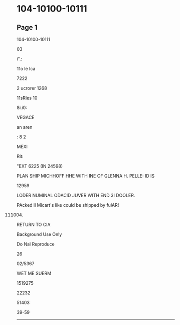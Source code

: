 # 104-10100-10111

## Page 1

104-10100-10111

03

i".:

11o le Ica

7222

2 ucrorer 1268

11sRIes 10

8i.i0:

VEGACE

an aren

: 8 2

MEXI

Rit:

"EXT 6225 (IN 24598)

PLAN SHIP MICHHOFF HHE WITH INE OF GLENNA H. PELLE: ID IS

12959

LODER NUMINAL ODACID JUVER WITH END 3I DOOLER.

PAcked ll Micart's like could be shipped by fulAR!

111004.

RETURN TO CIA

Background Use Only

Do Nal Reproduce

26

02/5367

WET ME SUERM

1519275

22232

51403

39-59

---

